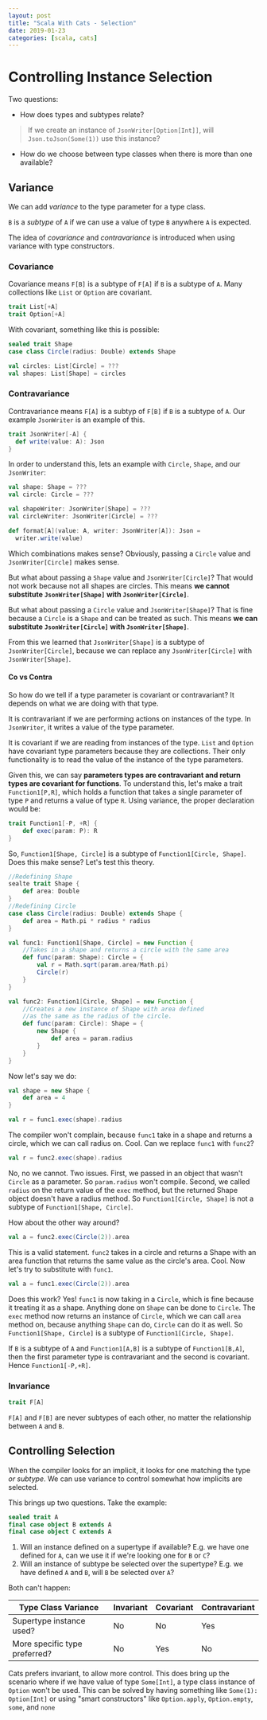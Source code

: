 ```yaml
---
layout: post
title: "Scala With Cats - Selection"
date: 2019-01-23
categories: [scala, cats]
---
```


# Controlling Instance Selection

Two questions:

* How does types and subtypes relate?

> If we create an instance of `JsonWriter[Option[Int]]`, will `Json.toJson(Some(1))` use this instance?

* How do we choose between type classes when there is more than one available?

## Variance

We can add *variance* to the type parameter for a type class.

`B` is a *subtype* of `A` if we can use a value of type `B` anywhere `A` is expected.

The idea of *covariance* and *contravariance* is introduced when using variance with type constructors.

### Covariance

Covariance means `F[B]` is a subtype of `F[A]` if `B` is a subtype of `A`. Many collections like `List` or `Option` are covariant.

```scala
trait List[+A]
trait Option[+A]
```

With covariant, something like this is possible:

```scala
sealed trait Shape
case class Circle(radius: Double) extends Shape

val circles: List[Circle] = ???
val shapes: List[Shape] = circles
```

### Contravariance

Contravariance means `F[A]` is a subtyp of `F[B]` if `B` is a subtype of `A`. Our example `JsonWriter` is an example of this.

```scala
trait JsonWriter[-A] {
  def write(value: A): Json
}
```

In order to understand this, lets an example with `Circle`, `Shape`, and our `JsonWriter`:

```scala
val shape: Shape = ???
val circle: Circle = ???

val shapeWriter: JsonWriter[Shape] = ???
val circleWriter: JsonWriter[Circle] = ???

def format[A](value: A, writer: JsonWriter[A]): Json =
  writer.write(value)
```

Which combinations makes sense? Obviously, passing a `Circle` value and `JsonWriter[Circle]` makes sense. 

But what about passing a `Shape` value and `JsonWriter[Circle]`? That would not work because not all shapes are circles. This means **we cannot substitute `JsonWriter[Shape]` with `JsonWriter[Circle]`**.

But what about passing a `Circle` value and `JsonWriter[Shape]`? That is fine because a `Circle` is a `Shape` and can be treated as such. This means **we can substitute `JsonWriter[Circle]` with `JsonWriter[Shape]`**.

From this we learned that `JsonWriter[Shape]` is a subtype of `JsonWriter[Circle]`, because we can replace any `JsonWriter[Circle]` with `JsonWriter[Shape]`.

#### Co vs Contra

So how do we tell if a type parameter is covariant or contravariant? It depends on what we are doing with that type.

It is contravariant if we are performing actions on instances of the type. In `JsonWriter`, it writes a value of the type parameter.

It is covariant if we are reading from instances of the type. `List` and `Option` have covariant type parameters because they are collections. Their only functionality is to read the value of the instance of the type parameters.

Given this, we can say **parameters types are contravariant and return types are covariant for functions**. To understand this, let's make a trait `Function1[P,R]`, which holds a function that takes a single parameter of type `P` and returns a value of type `R`. Using variance, the proper declaration would be:

```scala
trait Function1[-P, +R] {
    def exec(param: P): R
}
```

So, `Function1[Shape, Circle]` is a subtype of `Function1[Circle, Shape]`. Does this make sense? Let's test this theory.

```scala
//Redefining Shape
sealte trait Shape {
    def area: Double
}
//Redefining Circle
case class Circle(radius: Double) extends Shape {
    def area = Math.pi * radius * radius
}

val func1: Function1[Shape, Circle] = new Function {
    //Takes in a shape and returns a circle with the same area
    def func(param: Shape): Circle = {
        val r = Math.sqrt(param.area/Math.pi)
        Circle(r)
    }
}

val func2: Function1[Circle, Shape] = new Function {
    //Creates a new instance of Shape with area defined 
    //as the same as the radius of the circle.
    def func(param: Circle): Shape = {
        new Shape {
            def area = param.radius
        }
    }
}
```

Now let's say we do:

```scala
val shape = new Shape {
    def area = 4
}

val r = func1.exec(shape).radius
```

The compiler won't complain, because `func1` take in a shape and returns a circle, which we can call radius on. Cool. Can we replace `func1` with `func2`?

```scala
val r = func2.exec(shape).radius
```

No, no we cannot. Two issues. First, we passed in an object that wasn't `Circle` as a parameter. So `param.radius` won't compile. Second, we called `radius` on the return value of the `exec` method, but the returned Shape object doesn't have a radius method. So `Function1[Circle, Shape]` is not a subtype of `Function1[Shape, Circle]`.

How about the other way around?

```scala
val a = func2.exec(Circle(2)).area
```

This is a valid statement. `func2` takes in a circle and returns a Shape with an area function that returns the same value as the circle's area. Cool. Now let's try to substitute with `func1`.

```scala
val a = func1.exec(Circle(2)).area
```

Does this work? Yes! `func1` is now taking in a `Circle`, which is fine because it treating it as a shape. Anything done on `Shape` can be done to `Circle`. The `exec` method now returns an instance of `Circle`, which we can call `area` method on, because anything `Shape` can do, `Circle` can do it as well. So `Function1[Shape, Circle]` is a subtype of `Function1[Circle, Shape]`.

If `B` is a subtype of `A` and `Function1[A,B]` is a subtype of `Function1[B,A]`, then the first parameter type is contravariant and the second is covariant. Hence `Function1[-P,+R]`.

### Invariance

```scala
trait F[A]
```

`F[A]` and `F[B]` are never subtypes of each other, no matter the relationship between `A` and `B`.

## Controlling Selection

When the compiler looks for an implicit, it looks for one matching the type *or subtype*. We can use variance to control somewhat how implicits are selected.

This brings up two questions. Take the example:

```scala
sealed trait A
final case object B extends A
final case object C extends A
```

1. Will an instance defined on a supertype if available? E.g. we have one defined for `A`, can we use it if we're looking one for `B` or `C`?
1. Will an instance of subtype be selected over the supertype? E.g. we have defined `A` and `B`, will `B` be selected over `A`?

Both can't happen:

| Type Class Variance | Invariant | Covariant | Contravariant |
| --- | --- | --- | --- |
| Supertype instance used? | No | No | Yes |
More specific type preferred? | No | Yes | No |

Cats prefers invariant, to allow more control. This does bring up the scenario where if we have value of type `Some[Int]`, a type class instance of `Option` won't be used. This can be solved by having something like `Some(1): Option[Int]` or using "smart  constructors" like `Option.apply`, `Option.empty`, `some`, and `none`